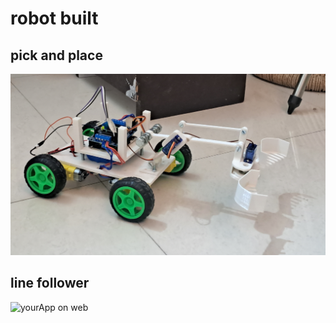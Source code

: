 
# robot built

## pick and place
![yourApp on web](doc/images/robot_pick_place.jpg "yourApp")

## line follower
![yourApp on web](doc/images/robot_line_follower.png "yourApp")
